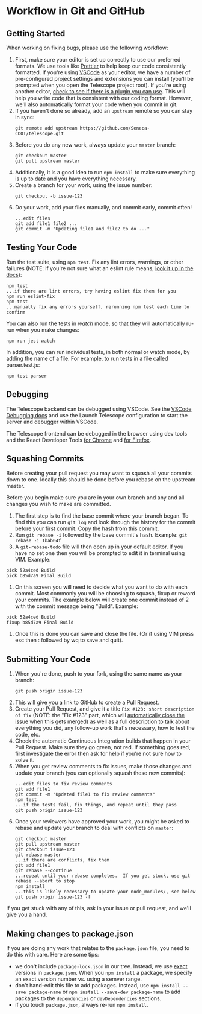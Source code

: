 # Workflow in Git and GitHub

## Getting Started

When working on fixing bugs, please use the following workflow:

1. First, make sure your editor is set up correctly to use our preferred formats. We use tools like [Prettier](https://prettier.io/) to help keep our code consistently formatted. If you're using [VSCode](https://code.visualstudio.com/) as your editor, we have a number of pre-configured project settings and extensions you can install (you'll be prompted when you open the Telescope project root). If you're using another editor, [check to see if there is a plugin you can use](https://editorconfig.org/#download). This will help you write code that is consistent with our coding format. However, we'll also automatically format your code when you commit in git.
1. If you haven't done so already, add an `upstream` remote so you can stay in sync:
   ```
   git remote add upstream https://github.com/Seneca-CDOT/telescope.git
   ```
1. Before you do any new work, always update your `master` branch:
   ```
   git checkout master
   git pull upstream master
   ```
1. Additionally, it is a good idea to run `npm install` to make sure everything is up to date and you have everything necessary.
1. Create a branch for your work, using the issue number:
   ```
   git checkout -b issue-123
   ```
1. Do your work, add your files manually, and commit early, commit often!
   ```
   ...edit files
   git add file1 file2 ...
   git commit -m "Updating file1 and file2 to do ..."
   ```

## Testing Your Code

Run the test suite, using `npm test`. Fix any lint errors, warnings, or other failures (NOTE: if you're not sure what an eslint rule means, [look it up in the docs](https://eslint.org/docs/rules/)):

```
npm test
...if there are lint errors, try having eslint fix them for you
npm run eslint-fix
npm test
...manually fix any errors yourself, rerunning npm test each time to confirm
```

You can also run the tests in _watch_ mode, so that they will automatically ru-run
when you make changes:

```
npm run jest-watch
```

In addition, you can run individual tests, in both normal or watch mode, by
adding the name of a file. For example, to run tests in a file called parser.test.js:

```
npm test parser
```

## Debugging

The Telescope backend can be debugged using VSCode. See the [VSCode Debugging docs](https://code.visualstudio.com/docs/editor/debugging#_launch-configurations) and use the Launch Telescope configuration to start the server and debugger within VSCode.

The Telescope frontend can be debugged in the browser using dev tools and the
React Developer Tools [for Chrome](https://chrome.google.com/webstore/detail/react-developer-tools/fmkadmapgofadopljbjfkapdkoienihi?hl=en) and [for Firefox](https://addons.mozilla.org/en-CA/firefox/addon/react-devtools/).

## Squashing Commits

Before creating your pull request you may want to squash all your commits down to one. Ideally this should be done before you rebase on the upstream master.

Before you begin make sure you are in your own branch and any and all changes you wish to make are committed.

1. The first step is to find the base commit where your branch began. To find this you can run `git log` and look through the history for the commit before your first commit. Copy the hash from this commit.
1. Run `git rebase -i` followed by the base commit's hash.
   Example: `git rebase -i 1bab04f`
1. A `git-rebase-todo` file will then open up in your default editor. If you have no set one then you will be prompted to edit it in terminal using VIM.
   Example:

```
pick 52a4ced Build
pick b85d7a9 Final Build
```

1. On this screen you will need to decide what you want to do with each commit. Most commonly you will be choosing to squash, fixup or reword your commits. The example below will create one commit instead of 2 with the commit message being "Build".
   Example:

```
pick 52a4ced Build
fixup b85d7a9 Final Build
```

1. Once this is done you can save and close the file. (Or if using VIM press esc then : followed by wq to save and quit).

## Submitting Your Code

1. When you're done, push to your fork, using the same name as your branch:
   ```
   git push origin issue-123
   ```
1. This will give you a link to GitHub to create a Pull Request.
1. Create your Pull Request, and give it a title `Fix #123: short description of fix` (NOTE: the "Fix #123" part, which will [automatically close the issue](https://help.github.com/en/github/managing-your-work-on-github/closing-issues-using-keywords) when this gets merged) as well as a full description to talk about everything you did, any follow-up work that's necessary, how to test the code, etc.
1. Check the automatic Continuous Integration builds that happen in your Pull Request. Make sure they go green, not red. If something goes red, first investigate the error then ask for help if you're not sure how to solve it.
1. When you get review comments to fix issues, make those changes and update your branch (you can optionally squash these new commits):
   ```
   ...edit files to fix review comments
   git add file1
   git commit -m "Updated file1 to fix review comments"
   npm test
   ...if the tests fail, fix things, and repeat until they pass
   git push origin issue-123
   ```
1. Once your reviewers have approved your work, you might be asked to rebase and update your branch to deal with conflicts on `master`:
   ```
   git checkout master
   git pull upstream master
   git checkout issue-123
   git rebase master
   ...if there are conflicts, fix them
   git add file1
   git rebase --continue
   ...repeat until your rebase completes.  If you get stuck, use git rebase --abort to stop
   npm install
   ...this is likely necessary to update your node_modules/, see below
   git push origin issue-123 -f
   ```

If you get stuck with any of this, ask in your issue or pull request, and we'll give you a hand.

## Making changes to package.json

If you are doing any work that relates to the `package.json` file, you need to do this with care. Here are some tips:

- we don't include `package-lock.json` in our tree. Instead, we use [exact](https://docs.npmjs.com/misc/config#save-exact) versions in `package.json`. When you `npm install` a package, we specify an exact version number vs. using a semver range.
- don't hand-edit this file to add packages. Instead, use `npm install --save package-name` or `npm install --save-dev package-name` to add packages to the `dependencies` or `devDependencies` sections.
- if you touch `package.json`, always re-run `npm install`.
